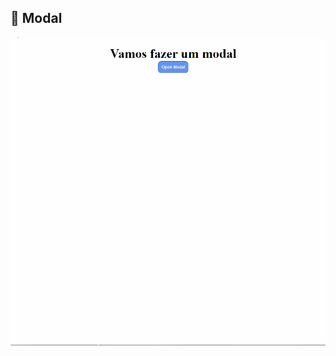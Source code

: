 ## :crystal_ball: Modal

<div align="center">
    <img width="600px" alt="Menu-Responisvo" src="../modal.gif" />
</div>